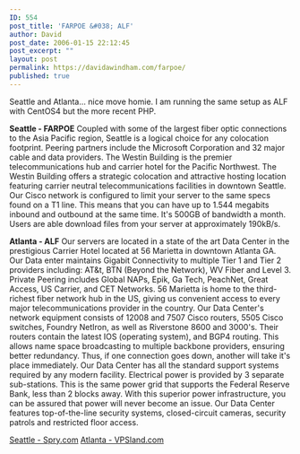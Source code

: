 ```yaml
---
ID: 554
post_title: 'FARPOE &#038; ALF'
author: David
post_date: 2006-01-15 22:12:45
post_excerpt: ""
layout: post
permalink: https://davidawindham.com/farpoe/
published: true
---
```

Seattle and Atlanta... nice move homie.
I am running the same setup as ALF with CentOS4 but the more recent PHP.

<strong>Seattle - FARPOE</strong>
Coupled with some of the largest fiber optic connections to the Asia Pacific region, Seattle is a logical choice for any colocation footprint. Peering partners include the Microsoft Corporation and 32 major cable and data providers. The Westin Building is the premier telecommunications hub and carrier hotel for the Pacific Northwest. The Westin Building offers a strategic colocation and attractive hosting location featuring carrier neutral telecommunications facilities in downtown Seattle. Our Cisco network is configured to limit your server to the same specs found on a T1 line. This means that you can have up to 1.544 megabits inbound and outbound at the same time. It's 500GB of bandwidth a month.  Users are able download files from your server at approximately 190kB/s.

<strong>Atlanta - ALF</strong>
Our servers are located in a state of the art Data Center in the prestigious Carrier Hotel located at 56 Marietta in downtown Atlanta GA. Our Data enter maintains Gigabit Connectivity to multiple Tier 1 and Tier 2 providers including: AT&t, BTN (Beyond the Network), WV Fiber and Level 3. Private Peering includes Global NAPs, Epik, Ga Tech, PeachNet, Great Access, US Carrier, and CET Networks. 56 Marietta is home to the third-richest fiber network hub in the US, giving us convenient access to every major telecommunications provider in the country.
Our Data Center's network equipment consists of 12008 and 7507 Cisco routers, 5505 Cisco switches, Foundry NetIron, as well as Riverstone 8600 and 3000's. Their routers contain the latest IOS (operating system), and BGP4 routing. This allows name space broadcasting to multiple backbone providers, ensuring better redundancy. Thus, if one connection goes down, another will take it's place immediately. Our Data Center has all the standard support systems required by any modern facility. Electrical power is provided by 3 separate sub-stations. This is the same power grid that supports the Federal Reserve Bank, less than 2 blocks away. With this superior power infrastructure, you can be assured that power will never become an issue. Our Data Center features top-of-the-line security systems, closed-circuit cameras, security patrols and restricted floor access.

<a href="http://www.spry.com">Seattle - Spry.com</a>
<a href="http://support.vpsland.com/affiliates/idevaffiliate.php?id=163_0_3_13">Atlanta - VPSland.com</a>